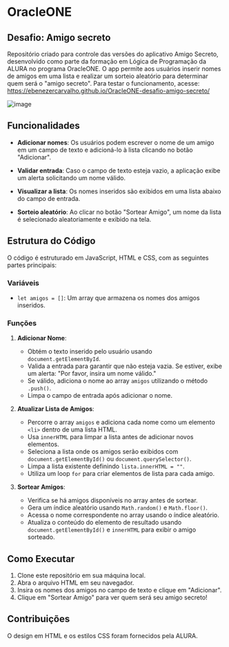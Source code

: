 # OracleONE 
## Desafio: Amigo secreto
Repositório criado para controle das versões do aplicativo Amigo Secreto, desenvolvido como parte da formação em Lógica de Programação da ALURA no programa OracleONE.
O app permite aos usuários inserir nomes de amigos em uma lista e realizar um sorteio aleatório para determinar quem será o "amigo secreto". 
Para testar o funcionamento, acesse: https://ebenezercarvalho.github.io/OracleONE-desafio-amigo-secreto/

![image](https://github.com/user-attachments/assets/41b957b7-0155-4ec7-a18a-ffede4a334ff)


## Funcionalidades

- **Adicionar nomes**: Os usuários podem escrever o nome de um amigo em um campo de texto e adicioná-lo à lista clicando no botão "Adicionar".
  
- **Validar entrada**: Caso o campo de texto esteja vazio, a aplicação exibe um alerta solicitando um nome válido.

- **Visualizar a lista**: Os nomes inseridos são exibidos em uma lista abaixo do campo de entrada.

- **Sorteio aleatório**: Ao clicar no botão "Sortear Amigo", um nome da lista é selecionado aleatoriamente e exibido na tela.

## Estrutura do Código

O código é estruturado em JavaScript, HTML e CSS, com as seguintes partes principais:

### Variáveis

- `let amigos = []`: Um array que armazena os nomes dos amigos inseridos.

### Funções

1. **Adicionar Nome**:
   - Obtém o texto inserido pelo usuário usando `document.getElementById`.
   - Valida a entrada para garantir que não esteja vazia. Se estiver, exibe um alerta: "Por favor, insira um nome válido."
   - Se válido, adiciona o nome ao array `amigos` utilizando o método `.push()`.
   - Limpa o campo de entrada após adicionar o nome.

2. **Atualizar Lista de Amigos**:
   - Percorre o array `amigos` e adiciona cada nome como um elemento `<li>` dentro de uma lista HTML.
   - Usa `innerHTML` para limpar a lista antes de adicionar novos elementos.
   - Seleciona a lista onde os amigos serão exibidos com `document.getElementById()` ou `document.querySelector()`.
   - Limpa a lista existente definindo `lista.innerHTML = ""`.
   - Utiliza um loop `for` para criar elementos de lista para cada amigo.

3. **Sortear Amigos**:
   - Verifica se há amigos disponíveis no array antes de sortear.
   - Gera um índice aleatório usando `Math.random()` e `Math.floor()`.
   - Acessa o nome correspondente no array usando o índice aleatório.
   - Atualiza o conteúdo do elemento de resultado usando `document.getElementById()` e `innerHTML` para exibir o amigo sorteado.


## Como Executar

1. Clone este repositório em sua máquina local.
2. Abra o arquivo HTML em seu navegador.
3. Insira os nomes dos amigos no campo de texto e clique em "Adicionar".
4. Clique em "Sortear Amigo" para ver quem será seu amigo secreto!

## Contribuições
O design em HTML e os estilos CSS foram fornecidos pela ALURA.
